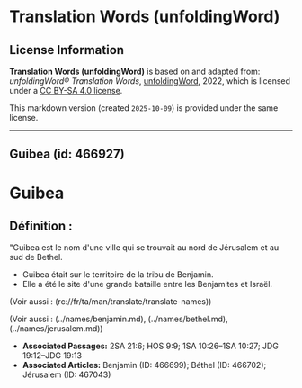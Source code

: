 # Translation Words (unfoldingWord)

## License Information

**Translation Words (unfoldingWord)** is based on and adapted from: _unfoldingWord® Translation Words_, [unfoldingWord](https://unfoldingword.org/utw), 2022, which is licensed under a [CC BY-SA 4.0 license](https://creativecommons.org/licenses/by-sa/4.0/legalcode.en).

This markdown version (created `2025-10-09`) is provided under the same license.



--------------------------------

## Guibea (id: 466927)

Guibea
======

Définition :
------------

"Guibea est le nom d'une ville qui se trouvait au nord de Jérusalem et au sud de Bethel.

* Guibea était sur le territoire de la tribu de Benjamin.
* Elle a été le site d'une grande bataille entre les Benjamites et Israël.

(Voir aussi : (rc://fr/ta/man/translate/translate\-names))

(Voir aussi : (../names/benjamin.md), (../names/bethel.md), (../names/jerusalem.md))

* **Associated Passages:** 2SA 21:6; HOS 9:9; 1SA 10:26–1SA 10:27; JDG 19:12–JDG 19:13
* **Associated Articles:** Benjamin (ID: 466699); Béthel (ID: 466702); Jérusalem (ID: 467043)


